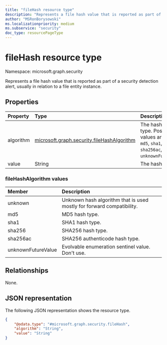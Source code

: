 ```yaml
---
title: "fileHash resource type"
description: "Represents a file hash value that is reported as part of a security detection alert, usually in relation to a file entity instance."
author: "MSRonBorysowski"
ms.localizationpriority: medium
ms.subservice: "security"
doc_type: resourcePageType
---
```


# fileHash resource type

Namespace: microsoft.graph.security

Represents a file hash value that is reported as part of a security detection alert, usually in relation to a file entity instance.

## Properties

| Property   | Type                                                                    | Description                             |
|:-----------|:------------------------------------------------------------------------|:----------------------------------------|
| algorithm  | [microsoft.graph.security.fileHashAlgorithm](#filehashalgorithm-values) | The hash algorithm type. Possible values are: `unknown`, `md5`, `sha1`, `sha256`, `sha256ac`, `unknownFutureValue`.               |
| value      | String                                                                  | The hash value. |

### fileHashAlgorithm values

| Member                 | Description                                                           |
|:-----------------------|:----------------------------------------------------------------------|
| unknown                | Unknown hash algorithm that is used mostly for forward compatibility. |
| md5                    | MD5 hash type.                                                        |
| sha1                   | SHA1 hash type.                                                       |
| sha256                 | SHA256 hash type.                                                     |
| sha256ac               | SHA256 authenticode hash type.                                        |
| unknownFutureValue     | Evolvable enumeration sentinel value. Don't use.                     |


## Relationships

None.

## JSON representation

The following JSON representation shows the resource type.
<!-- {
  "blockType": "resource",
  "@odata.type": "microsoft.graph.security.fileHash"
}
-->
``` json
{
    "@odata.type": "#microsoft.graph.security.fileHash",
    "algorithm": "String",
    "value": "String"
}
```
